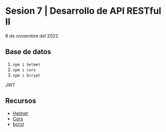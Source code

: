 # Sesion 7 | Desarrollo de API RESTful II

8 de noviembre del 2022

## Base de datos

1. `npm i helmet`
2. `npm i cors`
3. `npm i bcrypt`

JWT

## Recursos

- [Helmet](https://expressjs.com/es/advanced/best-practice-security.html#utilizar-helmet)  
- [Cors](https://expressjs.com/en/resources/middleware/cors.html)  
- [bcryt](https://www.npmjs.com/package/bcrypt) 
